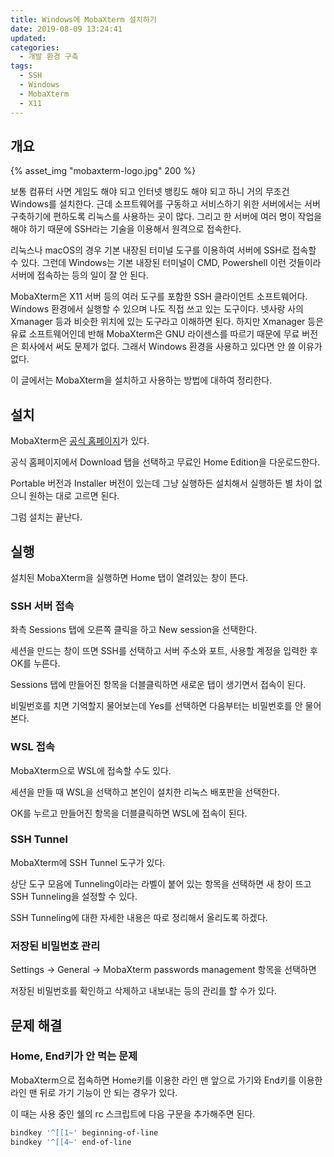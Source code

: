 ```yaml
---
title: Windows에 MobaXterm 설치하기
date: 2019-08-09 13:24:41
updated:
categories:
  - 개발 환경 구축
tags:
  - SSH
  - Windows
  - MobaXterm
  - X11
---
```


## 개요

{% asset_img "mobaxterm-logo.jpg" 200 %}

보통 컴퓨터 사면 게임도 해야 되고 인터넷 뱅킹도 해야 되고 하니 거의 무조건 Windows를 설치한다.
근데 소프트웨어를 구동하고 서비스하기 위한 서버에서는 서버 구축하기에 편하도록 리눅스를 사용하는 곳이 많다.
그리고 한 서버에 여러 명이 작업을 해야 하기 때문에 SSH라는 기술을 이용해서 원격으로 접속한다.

<!-- more -->

리눅스나 macOS의 경우 기본 내장된 터미널 도구를 이용하여 서버에 SSH로 접속할 수 있다.
그런데 Windows는 기본 내장된 터미널이 CMD, Powershell 이런 것들이라 서버에 접속하는 등의 일이 잘 안 된다.

MobaXterm은 X11 서버 등의 여러 도구를 포함한 SSH 클라이언트 소프트웨어다.
Windows 환경에서 실행할 수 있으며 나도 직접 쓰고 있는 도구이다.
넷사랑 사의 Xmanager 등과 비슷한 위치에 있는 도구라고 이해하면 된다.
하지만 Xmanager 등은 유료 소프트웨어인데 반해 MobaXterm은 GNU 라이센스를 따르기 때문에 무료 버전은 회사에서 써도 문제가 없다.
그래서 Windows 환경을 사용하고 있다면 안 쓸 이유가 없다.

이 글에서는 MobaXterm을 설치하고 사용하는 방법에 대하여 정리한다.

## 설치

MobaXterm은 [공식 홈페이지](https://mobaxterm.mobatek.net/)가 있다.

공식 홈페이지에서 Download 탭을 선택하고 무료인 Home Edition을 다운로드한다.

Portable 버전과 Installer 버전이 있는데 그냥 실행하든 설치해서 실행하든 별 차이 없으니 원하는 대로 고르면 된다.

그럼 설치는 끝난다.

## 실행

설치된 MobaXterm을 실행하면 Home 탭이 열려있는 창이 뜬다.

### SSH 서버 접속

좌측 Sessions 탭에 오른쪽 클릭을 하고 New session을 선택한다.

세션을 만드는 창이 뜨면 SSH를 선택하고 서버 주소와 포트, 사용할 계정을 입력한 후 OK를 누른다.

Sessions 탭에 만들어진 항목을 더블클릭하면 새로운 탭이 생기면서 접속이 된다.

비밀번호를 치면 기억할지 물어보는데 Yes를 선택하면 다음부터는 비밀번호를 안 물어본다.

### WSL 접속

MobaXterm으로 WSL에 접속할 수도 있다.

세션을 만들 때 WSL을 선택하고 본인이 설치한 리눅스 배포판을 선택한다.

OK를 누르고 만들어진 항목을 더블클릭하면 WSL에 접속이 된다.

### SSH Tunnel

MobaXterm에 SSH Tunnel 도구가 있다.

상단 도구 모음에 Tunneling이라는 라벨이 붙어 있는 항목을 선택하면 새 창이 뜨고 SSH Tunneling을 설정할 수 있다.

SSH Tunneling에 대한 자세한 내용은 따로 정리해서 올리도록 하겠다.

### 저장된 비밀번호 관리

Settings → General → MobaXterm passwords management 항목을 선택하면

저장된 비밀번호를 확인하고 삭제하고 내보내는 등의 관리를 할 수가 있다.

## 문제 해결

### Home, End키가 안 먹는 문제

MobaXterm으로 접속하면 Home키를 이용한 라인 맨 앞으로 가기와 End키를 이용한 라인 맨 뒤로 가기 기능이 안 되는 경우가 있다.

이 때는 사용 중인 쉘의 rc 스크립트에 다음 구문을 추가해주면 된다.

```bash
bindkey '^[[1~' beginning-of-line
bindkey '^[[4~' end-of-line
```
